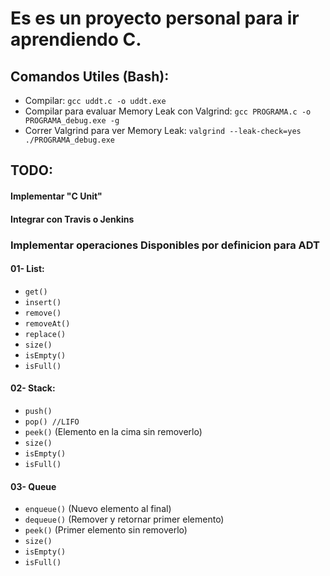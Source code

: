 # Es es un proyecto personal para ir aprendiendo C.

## Comandos Utiles (Bash):
- Compilar: ```gcc uddt.c -o uddt.exe```
- Compilar para evaluar Memory Leak con Valgrind: ```gcc PROGRAMA.c -o PROGRAMA_debug.exe -g```
- Correr Valgrind para ver Memory Leak: ```valgrind --leak-check=yes ./PROGRAMA_debug.exe```

## TODO:
#### Implementar "C Unit"
#### Integrar con Travis o Jenkins
### Implementar operaciones Disponibles por definicion para ADT
#### 01- List:
- ```get()```
- ```insert()```
- ```remove()```
- ```removeAt()```
- ```replace()```
- ```size()```
- ```isEmpty()```
- ```isFull()```

#### 02- Stack:
- ```push()```
- ```pop() //LIFO```
- ```peek()``` (Elemento en la cima sin removerlo)
- ```size()```
- ```isEmpty()```
- ```isFull()```

#### 03- Queue
- ```enqueue()``` (Nuevo elemento al final)
- ```dequeue()``` (Remover y retornar primer elemento)
- ```peek()``` (Primer elemento sin removerlo)
- ```size()```
- ```isEmpty()```
- ```isFull()```